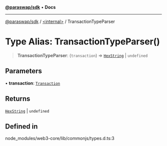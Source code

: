 [**@paraswap/sdk**](../../README.md) • **Docs**

***

[@paraswap/sdk](../../globals.md) / [\<internal\>](../README.md) / TransactionTypeParser

# Type Alias: TransactionTypeParser()

> **TransactionTypeParser**: (`transaction`) => [`HexString`](HexString.md) \| `undefined`

## Parameters

• **transaction**: [`Transaction`](../namespaces/home_velenir-gnx570_Projects_Paraswap_paraswap-sdk_node_modules_web3-types_lib_commonjs_index/interfaces/Transaction.md)

## Returns

[`HexString`](HexString.md) \| `undefined`

## Defined in

node\_modules/web3-core/lib/commonjs/types.d.ts:3
